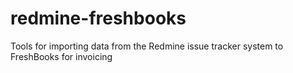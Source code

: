 redmine-freshbooks
==================

Tools for importing data from the Redmine issue tracker system to FreshBooks for invoicing